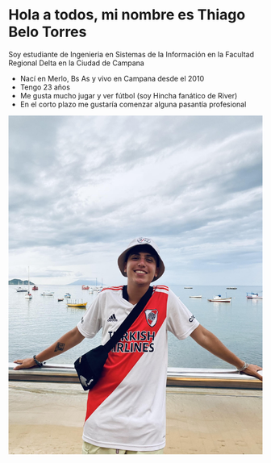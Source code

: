 # Hola a todos, mi nombre es Thiago Belo Torres

Soy estudiante de Ingenieria en Sistemas de la Información en la Facultad Regional Delta en la Ciudad de Campana
- Nací en Merlo, Bs As y vivo en Campana desde el 2010
- Tengo 23 años
- Me gusta mucho jugar y ver fútbol (soy Hincha fanático de River)
- En el corto plazo me gustaría comenzar alguna pasantía profesional

![foto](Yo.jpg)
